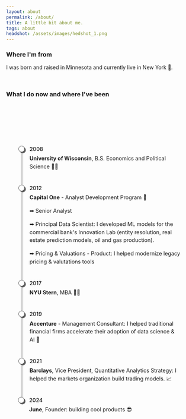 ```yaml
---
layout: about
permalink: /about/
title: A little bit about me.
tags: about
headshot: /assets/images/hedshot_1.png
---
```


### Where I'm from

I was born and raised in Minnesota and currently live in New York 🗽.

<br>

### What I do now and where I've been


<div class="container">
  <div class="wrapper">
    <ul class="sessions">
      <li>
        <div class="time">2008</div>
        <p> <strong>University of Wisconsin</strong>, B.S. Economics and Political Science 👨‍🎓</p>
      </li>
      <li>
        <div class="time">2012</div>
        <p> <strong>Capital One</strong> - Analyst Development Program 🏦</p> 
        <p>  ➡ Senior Analyst  </p> 
        <p>  ➡ Principal Data Scientist:  I developed ML models for the commercial bank's Innovation Lab (entity resolution, real estate prediction models, oil and gas production). </p> 
        <p>  ➡ Pricing & Valuations - Product: I helped modernize legacy pricing & valutations tools</p> 
      </li>
      <li>
        <div class="time">2017</div>
        <p> <strong>NYU Stern</strong>, MBA 👨‍🎓</p>
      </li>
      <li>
        <div class="time">2019</div>
        <p> <strong>Accenture</strong> - Management Consultant: I helped traditional financial firms accelerate their adoption of data science & AI 💼</p> 
      </li>
      <li>
        <div class="time">2021</div>
        <p><strong>Barclays</strong>,  Vice President, Quantitative Analytics Strategy: I helped the markets organization build trading models. 📈</p>
      </li>
      <li>
        <div class="time">2024</div>
        <p><strong>June</strong>, Founder‍: building cool products 😎</p>
      </li>
    </ul>
  </div>
</div> 

<style>
.container {
  display: flex;
  justify-content: center;
  align-items: center;
  padding: 0 1rem;
  padding: 3rem 0;
}

.wrapper {
  padding: 2rem;
  border-radius: 15px;
}

h1 {
  font-size: 1.1rem;
}

.sessions {
  margin-top: 2rem;
  border-radius: 12px;
  position: relative;
}

.sessions li {
  padding-bottom: 1.5rem;
  border-left: 1px solid #5b5b5b;
  position: relative;
  padding-left: 20px;
  margin-left: 10px;
}

.sessions li:last-child {
  border: 0px;
  padding-bottom: 0;
}

.sessions li:before {
  content: '';
  width: 15px;
  height: 15px;
  background: white;
  border: 1px solid #444444;
  box-shadow: 3px 3px 0px #5b5b5b;
  border-radius: 50%;
  position: absolute;
  left: -10px;
  top: 0px;
}

.time {
  font-weight: 500;
}

.time {
  font-size: .9rem;
}

.sessions p {
  line-height: 1.5;
  margin-top: 0.4rem;
}

.sessions p {
  font-size: .9rem;
}

ul, li {
  list-style: none;
  padding: 0;
}

.post-header, #talks, #workshops {
  text-align: center; /* Want the About Page header to be in the middle */
}
</style>
